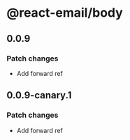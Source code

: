 # @react-email/body

## 0.0.9

### Patch changes


- Add forward ref

## 0.0.9-canary.1

### Patch changes


- Add forward ref
